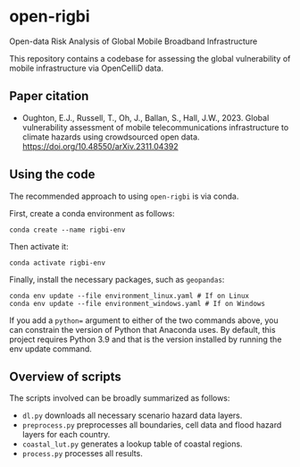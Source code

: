 # open-rigbi
Open-data Risk Analysis of Global Mobile Broadband Infrastructure

This repository contains a codebase for assessing the global vulnerability of 
mobile infrastructure via OpenCelliD data. 

Paper citation
--------------

- Oughton, E.J., Russell, T., Oh, J., Ballan, S., Hall, J.W., 2023. Global 
vulnerability assessment of mobile telecommunications infrastructure to 
climate hazards using crowdsourced open data. https://doi.org/10.48550/arXiv.2311.04392


## Using the code

The recommended approach to using `open-rigbi` is via conda.

First, create a conda environment as follows:

    conda create --name rigbi-env

Then activate it:

    conda activate rigbi-env

Finally, install the necessary packages, such as `geopandas`:

    conda env update --file environment_linux.yaml # If on Linux
    conda env update --file environment_windows.yaml # If on Windows

If you add a `python=` argument to either of the two commands above, you can constrain the version of Python that Anaconda uses. By default, this project requires Python 3.9 and that is the version installed by running the env update command.

## Overview of scripts

The scripts involved can be broadly summarized as follows:

- `dl.py` downloads all necessary scenario hazard data layers.
- `preprocess.py` preprocesses all boundaries, cell data and flood hazard layers for each country.
- `coastal_lut.py` generates a lookup table of coastal regions. 
- `process.py` processes all results. 

